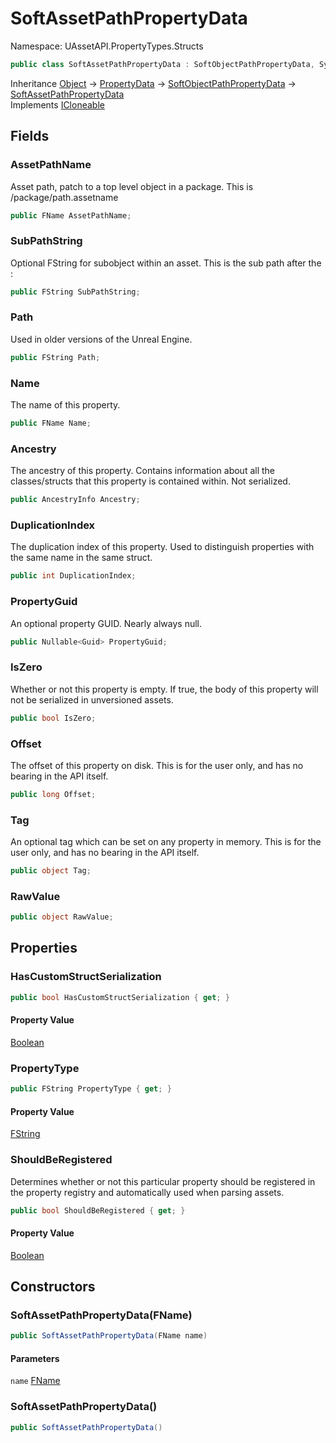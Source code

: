 # SoftAssetPathPropertyData

Namespace: UAssetAPI.PropertyTypes.Structs

```csharp
public class SoftAssetPathPropertyData : SoftObjectPathPropertyData, System.ICloneable
```

Inheritance [Object](https://docs.microsoft.com/en-us/dotnet/api/system.object) → [PropertyData](./uassetapi.propertytypes.objects.propertydata.md) → [SoftObjectPathPropertyData](./uassetapi.propertytypes.structs.softobjectpathpropertydata.md) → [SoftAssetPathPropertyData](./uassetapi.propertytypes.structs.softassetpathpropertydata.md)<br>
Implements [ICloneable](https://docs.microsoft.com/en-us/dotnet/api/system.icloneable)

## Fields

### **AssetPathName**

Asset path, patch to a top level object in a package. This is /package/path.assetname

```csharp
public FName AssetPathName;
```

### **SubPathString**

Optional FString for subobject within an asset. This is the sub path after the :

```csharp
public FString SubPathString;
```

### **Path**

Used in older versions of the Unreal Engine.

```csharp
public FString Path;
```

### **Name**

The name of this property.

```csharp
public FName Name;
```

### **Ancestry**

The ancestry of this property. Contains information about all the classes/structs that this property is contained within. Not serialized.

```csharp
public AncestryInfo Ancestry;
```

### **DuplicationIndex**

The duplication index of this property. Used to distinguish properties with the same name in the same struct.

```csharp
public int DuplicationIndex;
```

### **PropertyGuid**

An optional property GUID. Nearly always null.

```csharp
public Nullable<Guid> PropertyGuid;
```

### **IsZero**

Whether or not this property is empty. If true, the body of this property will not be serialized in unversioned assets.

```csharp
public bool IsZero;
```

### **Offset**

The offset of this property on disk. This is for the user only, and has no bearing in the API itself.

```csharp
public long Offset;
```

### **Tag**

An optional tag which can be set on any property in memory. This is for the user only, and has no bearing in the API itself.

```csharp
public object Tag;
```

### **RawValue**

```csharp
public object RawValue;
```

## Properties

### **HasCustomStructSerialization**

```csharp
public bool HasCustomStructSerialization { get; }
```

#### Property Value

[Boolean](https://docs.microsoft.com/en-us/dotnet/api/system.boolean)<br>

### **PropertyType**

```csharp
public FString PropertyType { get; }
```

#### Property Value

[FString](./uassetapi.unrealtypes.fstring.md)<br>

### **ShouldBeRegistered**

Determines whether or not this particular property should be registered in the property registry and automatically used when parsing assets.

```csharp
public bool ShouldBeRegistered { get; }
```

#### Property Value

[Boolean](https://docs.microsoft.com/en-us/dotnet/api/system.boolean)<br>

## Constructors

### **SoftAssetPathPropertyData(FName)**

```csharp
public SoftAssetPathPropertyData(FName name)
```

#### Parameters

`name` [FName](./uassetapi.unrealtypes.fname.md)<br>

### **SoftAssetPathPropertyData()**

```csharp
public SoftAssetPathPropertyData()
```
